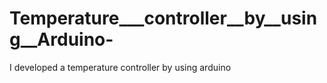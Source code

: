 # Temperature___controller__by__using__Arduino-
I developed a temperature controller by using arduino
